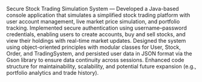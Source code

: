 Secure Stock Trading Simulation System — Developed a Java-based console application that simulates a simplified stock trading platform with user account management, live market price simulation, and portfolio tracking. Implemented secure authentication using username–password credentials, enabling users to create accounts, buy and sell stocks, and view their holdings with real-time market updates. Designed the system using object-oriented principles with modular classes for User, Stock, Order, and TradingSystem, and persisted user data in JSON format via the Gson library to ensure data continuity across sessions. Enhanced code structure for maintainability, scalability, and potential future expansion (e.g., portfolio analytics and trade history).
